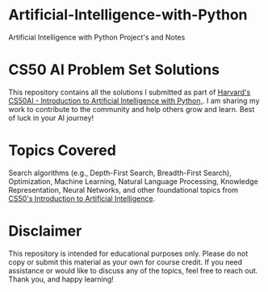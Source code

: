 # Artificial-Intelligence-with-Python
Artificial Intelligence with Python Project's and Notes


# CS50 AI Problem Set Solutions
This repository contains all the solutions I submitted as part of [Harvard's CS50AI - Introduction to Artificial Intelligence with Python,](https://cs50.harvard.edu/ai/2024/). I am sharing my work to contribute to the community and help others grow and learn. Best of luck in your AI journey!

# Topics Covered
Search algorithms (e.g., Depth-First Search, Breadth-First Search), Optimization, Machine Learning, Natural Language Processing, Knowledge Representation, Neural Networks, and other foundational topics from [CS50's Introduction to Artificial Intelligence](https://cs50.harvard.edu/ai/2022/).

# Disclaimer
This repository is intended for educational purposes only. Please do not copy or submit this material as your own for course credit. If you need assistance or would like to discuss any of the topics, feel free to reach out. Thank you, and happy learning!